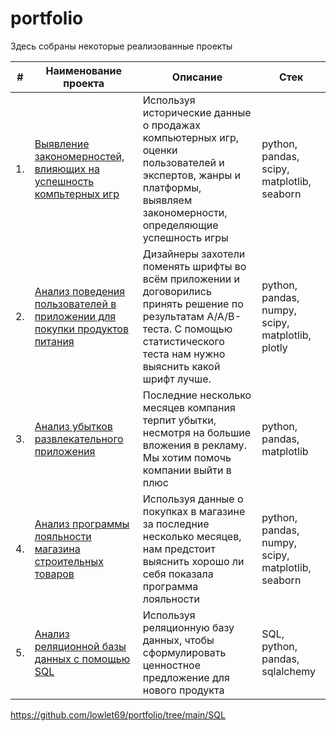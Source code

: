 # portfolio

Здесь собраны некоторые реализованные проекты

| #    | Наименование проекта                | Описание                                                     | Стек                                                         |
| ---- | ------------------------------------------------------------ | ------------------------------------------------------------ | ------------------------------------------------------------ |
| 1.   | [Выявление закономерностей, влияющих на успешность компьтерных игр](https://github.com/lowlet69/portfolio/tree/main/success%20of%20computer%20games) | Используя исторические данные о продажах компьютерных игр, оценки пользователей и экспертов, жанры и платформы, выявляем закономерности, определяющие успешность игры  | python, pandas, scipy, matplotlib, seaborn |
| 2.   | [Анализ поведения пользователей в приложении для покупки продуктов питания](https://github.com/lowlet69/portfolio/tree/main/grocery%20shopping%20app) | Дизайнеры захотели поменять шрифты во всём приложении и договорились принять решение по результатам A/A/B-теста. С помощью статистического теста нам нужно выяснить какой шрифт лучше. | python, pandas, numpy, scipy, matplotlib, plotly |
| 3.   | [Анализ убытков развлекательного приложения](https://github.com/lowlet69/portfolio/tree/main/marketing%20an%20entertainment%20app) | Последние несколько месяцев компания терпит убытки, несмотря на большие вложения в рекламу. Мы хотим помочь компании выйти в плюс | python, pandas, matplotlib |
| 4.   | [Анализ программы лояльности магазина строительных товаров](https://github.com/lowlet69/portfolio/tree/main/loyalty%20program%20in%20retail) | Используя данные о покупках в магазине за последние несколько месяцев, нам предстоит выяснить хорошо ли себя показала программа лояльности | python, pandas, numpy, scipy, matplotlib, seaborn |
| 5.   | [Анализ реляционной базы данных с помощью SQL](https://github.com/lowlet69/portfolio/tree/main/SQL) | Используя реляционную базу данных, чтобы сформулировать ценностное предложение для нового продукта | SQL, python, pandas, sqlalchemy |

https://github.com/lowlet69/portfolio/tree/main/SQL
 
